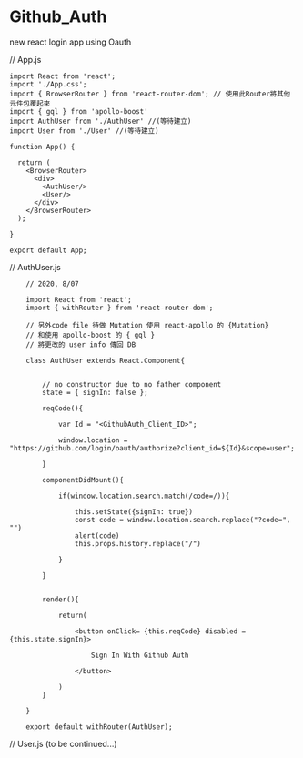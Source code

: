 # Github_Auth
new react  login app using Oauth


// App.js

    import React from 'react';
    import './App.css';
    import { BrowserRouter } from 'react-router-dom'; // 使用此Router將其他元件包覆起來
    import { gql } from 'apollo-boost'
    import AuthUser from './AuthUser' //(等待建立)
    import User from './User' //(等待建立)

    function App() {

      return (
        <BrowserRouter>
          <div>
            <AuthUser/>
            <User/>
          </div>
        </BrowserRouter>
      );

    }

    export default App;


// AuthUser.js

        // 2020, 8/07

        import React from 'react';
        import { withRouter } from 'react-router-dom';

        // 另外code file 待做 Mutation 使用 react-apollo 的 {Mutation} 
        // 和使用 apollo-boost 的 { gql }
        // 將更改的 user info 傳回 DB

        class AuthUser extends React.Component{


            // no constructor due to no father component
            state = { signIn: false };

            reqCode(){

                var Id = "<GithubAuth_Client_ID>";

                window.location = "https://github.com/login/oauth/authorize?client_id=${Id}&scope=user";

            }

            componentDidMount(){

                if(window.location.search.match(/code=/)){

                    this.setState({signIn: true})
                    const code = window.location.search.replace("?code=", "")
                    alert(code)
                    this.props.history.replace("/")

                }

            }


            render(){

                return(

                    <button onClick= {this.reqCode} disabled = {this.state.signIn}>

                        Sign In With Github Auth

                    </button>

                )
            }

        }

        export default withRouter(AuthUser);


// User.js (to be continued...)
